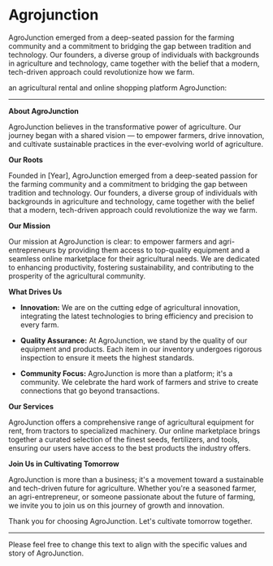 # Agrojunction
AgroJunction emerged from a deep-seated passion for the farming community and a commitment to bridging the gap between tradition and technology. Our founders, a diverse group of individuals with backgrounds in agriculture and technology, came together with the belief that a modern, tech-driven approach could revolutionize how we farm.



an agricultural rental and online shopping platform AgroJunction:


---

**About AgroJunction**

AgroJunction believes in the transformative power of agriculture. Our journey began with a shared vision — to empower farmers, drive innovation, and cultivate sustainable practices in the ever-evolving world of agriculture.

**Our Roots**

Founded in [Year], AgroJunction emerged from a deep-seated passion for the farming community and a commitment to bridging the gap between tradition and technology. Our founders, a diverse group of individuals with backgrounds in agriculture and technology, came together with the belief that a modern, tech-driven approach could revolutionize the way we farm.

**Our Mission**

Our mission at AgroJunction is clear: to empower farmers and agri-entrepreneurs by providing them access to top-quality equipment and a seamless online marketplace for their agricultural needs. We are dedicated to enhancing productivity, fostering sustainability, and contributing to the prosperity of the agricultural community.

**What Drives Us**

- **Innovation:** We are on the cutting edge of agricultural innovation, integrating the latest technologies to bring efficiency and precision to every farm.

- **Quality Assurance:** At AgroJunction, we stand by the quality of our equipment and products. Each item in our inventory undergoes rigorous inspection to ensure it meets the highest standards.

- **Community Focus:** AgroJunction is more than a platform; it's a community. We celebrate the hard work of farmers and strive to create connections that go beyond transactions.

**Our Services**

AgroJunction offers a comprehensive range of agricultural equipment for rent, from tractors to specialized machinery. Our online marketplace brings together a curated selection of the finest seeds, fertilizers, and tools, ensuring our users have access to the best products the industry offers.

**Join Us in Cultivating Tomorrow**

AgroJunction is more than a business; it's a movement toward a sustainable and tech-driven future for agriculture. Whether you're a seasoned farmer, an agri-entrepreneur, or someone passionate about the future of farming, we invite you to join us on this journey of growth and innovation.

Thank you for choosing AgroJunction. Let's cultivate tomorrow together.

---

Please feel free to change this text to align with the specific values and story of AgroJunction.

